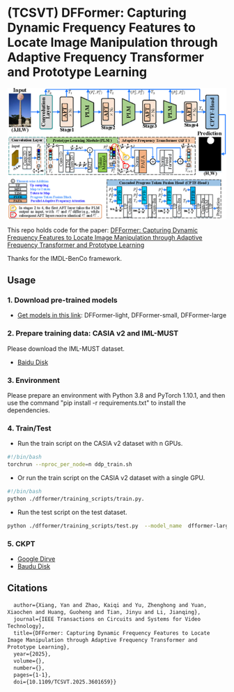 # (TCSVT) DFFormer: Capturing Dynamic Frequency Features to Locate Image Manipulation through Adaptive Frequency Transformer and Prototype Learning
![DFFormer Overview](./images/overview.png)

This repo holds code for the paper: [DFFormer: Capturing Dynamic Frequency Features to Locate Image Manipulation through Adaptive Frequency Transformer and Prototype Learning](https://ieeexplore.ieee.org/abstract/document/11134492?casa_token=xL_tKcO99U4AAAAA:SdEWW7_g_jw9nhTrvttm8C8WxmA7ehvBc4e7JFLM_fJKfLJ0RLOxj8AnKXXWU1AOWBTFj55d_myr_w)

Thanks for the IMDL-BenCo framework.


## Usage

### 1. Download pre-trained models
* [Get models in this link](https://drive.google.com/drive/folders/1S1BJyFWw4Tlb_ItdtzL9J1TV_as9tIbt?usp=drive_link): DFFormer-light, DFFormer-small, DFFormer-large


### 2. Prepare training data: CASIA v2 and IML-MUST

Please download the IML-MUST dataset.<br>
* [Baidu Disk](https://pan.baidu.com/s/180TzwbTHj1Q3FOvIwT3vyg?pwd=gdit) <br>

### 3. Environment

Please prepare an environment with Python 3.8 and PyTorch 1.10.1, and then use the command "pip install -r requirements.txt" to install the dependencies.

### 4. Train/Test

- Run the train script on the CASIA v2 dataset with n GPUs.
```bash
#!/bin/bash 
torchrun --nproc_per_node=n ddp_train.sh
```
- Or run the train script on the CASIA v2 dataset with a single GPU.
```bash
#!/bin/bash 
python ./dfformer/training_scripts/train.py.
```

- Run the test script on the test dataset.

```bash
python ./dfformer/training_scripts/test.py  --model_name  dfformer-large
```

### 5. CKPT
* [Google Dirve](https://drive.google.com/drive/folders/1S1BJyFWw4Tlb_ItdtzL9J1TV_as9tIbt?usp=drive_link)
* [Baudu Disk](https://pan.baidu.com/s/1x9SkoEO8-QWA7yquSgx1Ew?pwd=gdit)

## Citations

```@ARTICLE{11134492,
  author={Xiang, Yan and Zhao, Kaiqi and Yu, Zhenghong and Yuan, Xiaochen and Huang, Guoheng and Tian, Jinyu and Li, Jianqing},
  journal={IEEE Transactions on Circuits and Systems for Video Technology}, 
  title={DFFormer: Capturing Dynamic Frequency Features to Locate Image Manipulation through Adaptive Frequency Transformer and Prototype Learning}, 
  year={2025},
  volume={},
  number={},
  pages={1-1},
  doi={10.1109/TCSVT.2025.3601659}}

```

